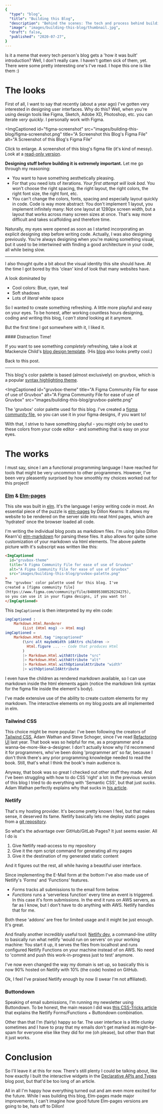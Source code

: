 ```yaml
---
{
  "type": "blog",
  "title": "Building this Blog",
  "description": "Behind the scenes: The tech and process behind building this blog. The classic introduction of a tech person's blog of itself.",
  "image": "images/building-this-blog/thumbnail.jpg",
  "draft": false,
  "published": "2020-07-27",
}
---
```


Is it a meme that every tech person's blog gets a 'how it was built' introduction? Well, I don't really care. I haven't gotten sick of them, yet. There were some pretty interesting one's I've read. I hope this one is like them :)

# The looks

First of all, I want to say that recently (about a year ago) I've gotten very interested in designing user interfaces. Why do this? Well, when you're using design tools like Figma, Sketch, Adobe XD, Photoshop, etc. you can iterate *very quickly*. I personally work with Figma.

<ImgCaptioned
  id="figma-screenshot"
  src="images/building-this-blog/figma-screenshot.png"
  title="A Screenshot this Blog's Figma File"
  alt="A Screenshot of this Blog's Figma File"
>
Click to enlarge. A screenshot of this blog's figma file (it's kind of messy). Look at a [read-only version](https://www.figma.com/file/pfzSos2PrxlvaijsfYMDoI/Blog?node-id=0%3A1).
</ImgCaptioned>

**Designing stuff before building it is extremely important.** Let me go through my reasoning:

* You want to have something aesthetically pleasing. 
* For that you need lots of iterations. _Your first attempt will look bad_. You won't choose the right spacing, the right layout, the right colors, the right font size, the right font, etc.
* You can't change the colors, fonts, spacing and especially layout quickly in code. Code is way more abstract: You don't implement 1 layout, you implement infinitely many: Not one layout at 1280px screen width, but a layout that works across many screen sizes at once. That's way more difficult and takes scaffolding and therefore time.

Naturally, my eyes were opened as soon as I started incorporating an explicit designing step before writing code. Actually, I was also designing previously. You're always designing when you're making something visual, but it used to be intertwined with finding a good architecture in your code, all while being slow.

---

I also thought quite a bit about the visual identity this site should have. At the time I got bored by this 'clean' kind of look that many websites have.

A look dominated by

* Cool colors: Blue, cyan, teal
* Soft shadows
* Lots of _literal_ white space

So I wanted to create something refreshing. A little more playful and easy on your eyes. To be honest, after working countless hours designing, coding and writing this blog, I _can't stand_ looking at it anymore.

But the first time I got somewhere with it, I liked it.

<in-margin>
#### Distraction Time!

If you want to see something _completely_ refreshing, take a look at Mackenzie Child's [blog design template](https://mac-template.webflow.io/). (His [blog](https://www.mackenziechild.me/) also looks pretty cool.)

Back to this post.

---
</in-margin>

This blog's color palette is based (almost exclusively) on gruvbox, which is a popular [syntax highlighting theme](https://github.com/morhetz/gruvbox).

<ImgCaptioned
  id="gruvbox-theme"
  title="A Figma Community File for ease of use of Gruvbox"
  alt="A Figma Community File for ease of use of Gruvbox"
  src="images/building-this-blog/gruvbox-palette.png"
>
The 'gruvbox' color palette used for this blog. I've created a [figma community file](https://www.figma.com/community/file/840895380520234275), so you can use it in your figma designs, if you want to!
</ImgCaptioned>

With that, I strive to have something playful - you might only be used to these colors from your code editor - and something that is easy on your eyes.

# The works

I must say, since I am a functional programming language I have reached for tools that might be very uncommon to other programmers. However, I've been very pleasently surprised by how smoothly my choices worked out for this project!

### [Elm](https://elm-lang.org) & [Elm-pages](https://elm-pages.com/)

This site was built in [elm](https://elm-lang.org). It's the language I enjoy writing code in most. An essential piece of the puzzle is [elm-pages](https://elm-pages.com/) by Dillon Kearns: It allows my website to be rendered on the server side into neat html pages, which are 'hydrated' once the browser loaded all code.

I'm writing the individual blog posts as markdown files. I'm using (also Dillon Kearn's) [elm-markdown](https://github.com/dillonkearns/elm-markdown/) for parsing these files. It also allows for quite some customization of your markdown via html elements. The above palette picture with it's subscript was written like this:

```html
<ImgCaptioned
  id="gruvbox-theme"
  title="A Figma Community File for ease of use of Gruvbox"
  alt="A Figma Community File for ease of use of Gruvbox"
  src="images/building-this-blog/gruvbox-palette.png"
>
The 'gruvbox' color palette used for this blog. I've
created a [figma community file]
(https://www.figma.com/community/file/840895380520234275),
so you can use it in your figma designs, if you want to!
</ImgCaptioned>
```

This `ImgCaptioned` is then interpreted by my elm code:

```elm
imgCaptioned :
    Markdown.Html.Renderer
        (List (Html msg) -> Html msg)
imgCaptioned =
    Markdown.Html.tag "imgcaptioned"
        (\src alt maybeWidth idAttrs children ->
          Html.figure ... -- Code that produces Html
        )
        |> Markdown.Html.withAttribute "src"
        |> Markdown.Html.withAttribute "alt"
        |> Markdown.Html.withOptionalAttribute "width"
        |> withOptionalIdAttribute
```

I even have the children as rendered markdown available, so I can use markdown inside the html elements again (notice the markdown link syntax for the figma file inside the element's body).

I've made extensive use of the ability to create custom elements for my markdown. The interactive elements on my blog posts are all implemented in elm.

### Tailwind CSS

This choice might be more popular: I've been following the creators of [Tailwind CSS](https://tailwindcss.com), Adam Wathan and Steve Schoger, since I've read [Refactoring UI](https://refactoringui.com/) last year. That book was so helpful for me, as a programmer and a wanna-be-more-like-a-designer. I don't actually know why I'd recommend it for programmers, who've been doing 'programmer art' so far, because I don't think there's any prior programming knowledge needed to read the book. Still, that's what I think the book's main audience is.

Anyway, that book was so great I checked out other stuff they made. And I've been struggling with how to do CSS 'right' a lot: In the previous version of this blog I tried to do everything with 'Semantic CSS', but that just _sucks_. Adam Wathan perfectly explains why that sucks in [his article](https://adamwathan.me/css-utility-classes-and-separation-of-concerns/).

### Netlify

That's my hosting provider. It's become pretty known I feel, but that makes sense, it deserved its fame. Netlify basically lets me deploy static pages from a [git repository](https://github.com/matheus23/website).

So what's the advantage over GitHub/GitLab Pages? It just seems easier. All I do is

1. Give Netlify read-access to my repository
2. Give it the npm script command for generating all my pages
3. Give it the destination of my generated static content

And it figures out the rest, all while having a beautiful user interface.

Since implementing the E-Mail form at the bottom I've also made use of Netlify's 'Forms' and 'Functions' features.

* _Forms_ tracks all submissions to the email form below.
* _Functions_ runs a 'serverless function' every time an event is triggered. In this case it's form submissions. In the end it runs on AWS servers, as far as I know, but I don't have to do anything with AWS. Netlify handles that for me.

Both these 'addons' are free for limited usage and it might be just enough. It's great.

And finally another incredibly useful tool: [Netlify dev](https://www.netlify.com/products/dev/), a command-line utility to basically run what netlify 'would run on servers' on your working machine: You start it up, it serves the files from localhost and runs configured Netlify Functions on your machine instead of on AWS.
No need to 'commit and push this work-in-progress just to test' anymore.

I've now even changed the way my domain is set up, so basically this is now 90% hosted on Netlify with 10% (the code) hosted on GitHub.

Ok, I feel I've praised Netlify enough by now (I swear I'm not affiliated).

### Buttondown

Speaking of email submissions, I'm running my newsletter using Buttondown. To be honest, the main reason I did was [this CSS-Tricks article](https://css-tricks.com/using-netlify-forms-and-netlify-functions-to-build-an-email-sign-up-widget/) that explains the Netlify Forms/Functions + Buttondown combination.

Other than that I'm (fairly) happy so far. The user interface is a little clunky sometimes and I have to pray that my emails don't get marked as might-be-spam for everyone else like they did for me (oh please), but other than that it just works.

# Conclusion

So I'll leave it at this for now. There's still plenty I could be talking about, like how exactly I built the interactive widgets in the [Declarative APIs and Types](/declarative-apis) blog post, but that'd be too long of an article.

All in all I'm happy how everything turned out and am even more excited for the future. While I was building this blog, Elm-pages made major improvements, I can't imagine how good future Elm-pages versions are going to be, hats off to Dillon!
